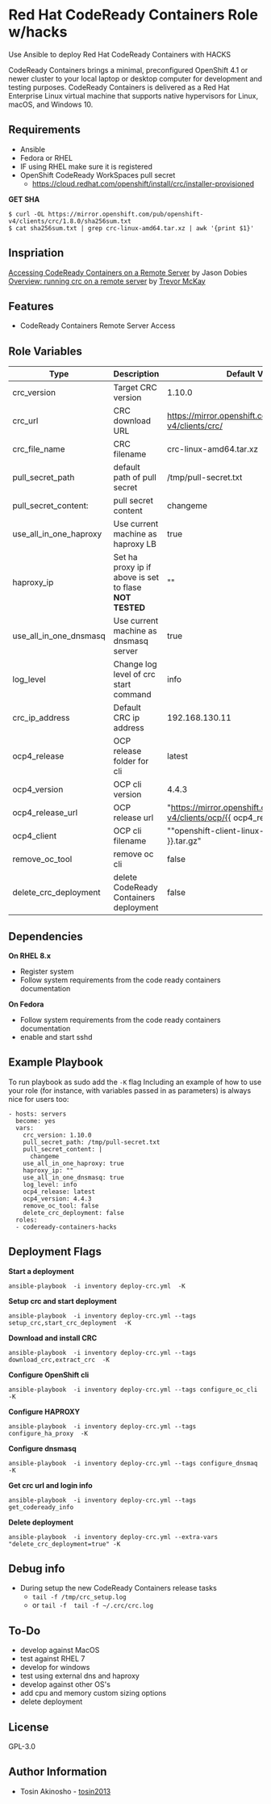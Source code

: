 Red Hat CodeReady Containers Role w/hacks
=========

Use Ansible to deploy Red Hat CodeReady Containers with HACKS

CodeReady Containers brings a minimal, preconfigured OpenShift 4.1 or newer cluster to your local laptop or desktop computer for development and testing purposes. CodeReady Containers is delivered as a Red Hat Enterprise Linux virtual machine that supports native hypervisors for Linux, macOS, and Windows 10.

Requirements
------------

*  Ansible 
*  Fedora or RHEL 
* IF using RHEL make sure it is registered
* OpenShift CodeReady WorkSpaces  pull secret 
  * https://cloud.redhat.com/openshift/install/crc/installer-provisioned

**GET SHA** 
```
$ curl -OL https://mirror.openshift.com/pub/openshift-v4/clients/crc/1.8.0/sha256sum.txt
$ cat sha256sum.txt | grep crc-linux-amd64.tar.xz | awk '{print $1}'
```

Inspriation 
--------------
[Accessing CodeReady Containers on a Remote Server](https://www.openshift.com/blog/accessing-codeready-containers-on-a-remote-server/) by Jason Dobies  
[Overview: running crc on a remote server](https://gist.github.com/tmckayus/8e843f90c44ac841d0673434c7de0c6a) by [Trevor McKay](https://gist.github.com/tmckayus)

Features
--------
* CodeReady Containers Remote Server Access

Role Variables
--------------

Type  | Description  | Default Value
--|---|--
crc_version  | Target CRC version  | 1.10.0
crc_url      |  CRC download URL | https://mirror.openshift.com/pub/openshift-v4/clients/crc/
crc_file_name  | CRC filename  | crc-linux-amd64.tar.xz
pull_secret_path | default path of pull secret | /tmp/pull-secret.txt
pull_secret_content: | pull secret content     |  changeme
use_all_in_one_haproxy | Use current machine as haproxy LB | true
haproxy_ip             | Set ha proxy ip if above is set to flase **NOT TESTED**| ""
use_all_in_one_dnsmasq | Use current machine as dnsmasq server | true
log_level              | Change log level of crc start command | info
crc_ip_address | Default CRC ip address| 192.168.130.11
ocp4_release  | OCP release folder for cli | latest
ocp4_version   | OCP cli version | 4.4.3
ocp4_release_url | OCP release url | "https://mirror.openshift.com/pub/openshift-v4/clients/ocp/{{ ocp4_release }}/"
ocp4_client | OCP cli filename | ""openshift-client-linux-{{ ocp4_version }}.tar.gz"
remove_oc_tool | remove oc cli  | false
delete_crc_deployment | delete CodeReady Containers deployment  | false

Dependencies
------------

**On RHEL 8.x**
* Register system
* Follow system requirements from the code ready containers documentation 

**On Fedora**
* Follow system requirements from the code ready containers documentation 
* enable and start sshd

Example Playbook
----------------
To run playbook as sudo add the `-K` flag 
Including an example of how to use your role (for instance, with variables passed in as parameters) is always nice for users too:
```
- hosts: servers
  become: yes
  vars:
    crc_version: 1.10.0
    pull_secret_path: /tmp/pull-secret.txt
    pull_secret_content: |
      changeme
    use_all_in_one_haproxy: true
    haproxy_ip: ""
    use_all_in_one_dnsmasq: true 
    log_level: info
    ocp4_release: latest
    ocp4_version: 4.4.3
    remove_oc_tool: false
    delete_crc_deployment: false
  roles:
  - codeready-containers-hacks
```

Deployment Flags
---------------
**Start a deployment**
```
ansible-playbook  -i inventory deploy-crc.yml  -K
```

**Setup crc and start deployment**
```
ansible-playbook  -i inventory deploy-crc.yml --tags setup_crc,start_crc_deployment  -K
```

**Download and install CRC**
```
ansible-playbook  -i inventory deploy-crc.yml --tags download_crc,extract_crc  -K
```

**Configure OpenShift cli**
```
ansible-playbook  -i inventory deploy-crc.yml --tags configure_oc_cli -K
```

**Configure HAPROXY**
```
ansible-playbook  -i inventory deploy-crc.yml --tags configure_ha_proxy  -K
```

**Configure dnsmasq**
```
ansible-playbook  -i inventory deploy-crc.yml --tags configure_dnsmaq  -K
```

**Get crc url and login info**
```
ansible-playbook  -i inventory deploy-crc.yml --tags get_codeready_info
```

**Delete deployment**
```
ansible-playbook  -i inventory deploy-crc.yml --extra-vars "delete_crc_deployment=true" -K 
```

Debug info
----------
* During setup the new CodeReady Containers release tasks
  * `tail -f /tmp/crc_setup.log`
  * or `tail -f  tail -f ~/.crc/crc.log`

To-Do
-------
* develop against MacOS
* test against RHEL 7
* develop for windows
* test using external dns and haproxy 
* develop against other OS's
* add cpu and memory custom sizing options 
* delete deployment
  
License
-------

GPL-3.0

Author Information
------------------

* Tosin Akinosho - [tosin2013](https://github.com/tosin2013)
